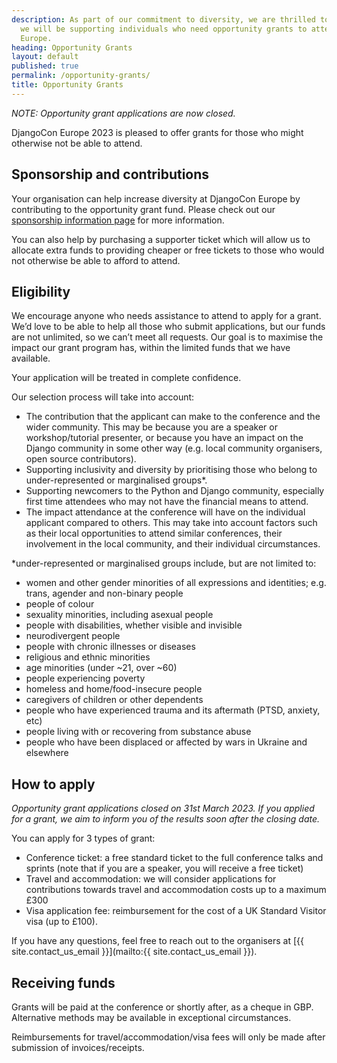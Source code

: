 ```yaml
---
description: As part of our commitment to diversity, we are thrilled to announce that
  we will be supporting individuals who need opportunity grants to attend DjangoCon
  Europe.
heading: Opportunity Grants
layout: default
published: true
permalink: /opportunity-grants/
title: Opportunity Grants
---
```


*NOTE: Opportunity grant applications are now closed.*


DjangoCon Europe 2023 is pleased to offer grants for those who might otherwise not be able to attend.

## Sponsorship and contributions
Your organisation can help increase diversity at DjangoCon Europe by contributing to the opportunity grant fund. Please check out our [sponsorship information page](/sponsors/information/) for more information.

You can also help by purchasing a supporter ticket which will allow us to allocate extra funds to providing cheaper or free tickets to those who would not otherwise be able to afford to attend.

## Eligibility

We encourage anyone who needs assistance to attend to apply for a grant.  We’d love to be able to help all those who submit applications, but our funds are not unlimited, so we can’t meet all requests. Our goal is to maximise the impact our grant program has, within the limited funds that we have available.

Your application will be treated in complete confidence.

Our selection process will take into account:

- The contribution that the applicant can make to the conference and the wider community.  This may be because you are a speaker or workshop/tutorial presenter, or because you have an impact on the Django community in some other way (e.g. local community organisers, open source contributors).
- Supporting inclusivity and diversity by prioritising those who belong to under-represented or marginalised groups*.
- Supporting newcomers to the Python and Django community, especially first time attendees who may not have the financial means to attend.
- The impact attendance at the conference will have on the individual applicant compared to others.  This may take into account factors such as their local opportunities to attend similar conferences, their involvement in the local community, and their individual circumstances.


*under-represented or marginalised groups  include, but are not limited to:
- women and other gender minorities of all expressions and identities; e.g. trans, agender and non-binary people
- people of colour
- sexuality minorities, including asexual people
- people with disabilities, whether visible and invisible
- neurodivergent people
- people with chronic illnesses or diseases
- religious and ethnic minorities
- age minorities (under ~21, over ~60)
- people experiencing poverty
- homeless and home/food-insecure people
- caregivers of children or other dependents
- people who have experienced trauma and its aftermath (PTSD, anxiety, etc)
- people living with or recovering from substance abuse
- people who have been displaced or affected by wars in Ukraine and elsewhere


## How to apply

*Opportunity grant applications closed on 31st March 2023. If you applied for a grant, we aim to inform you of the results soon after the closing date.*


You can apply for 3 types of grant:

- Conference ticket: a free standard ticket to the full conference talks and sprints (note that if you are a speaker, you will receive a free ticket)
- Travel and accommodation: we will consider applications for contributions towards travel and accommodation costs up to a maximum £300
- Visa application fee: reimbursement for the cost of a UK Standard Visitor visa (up to £100).

If you have any questions, feel free to reach out to the organisers at [{{ site.contact_us_email }}](mailto:{{ site.contact_us_email }}).

## Receiving funds
Grants will be paid at the conference or shortly after, as a cheque in GBP.  Alternative methods may be available in exceptional circumstances.

Reimbursements for travel/accommodation/visa fees will only be made after submission of invoices/receipts.
